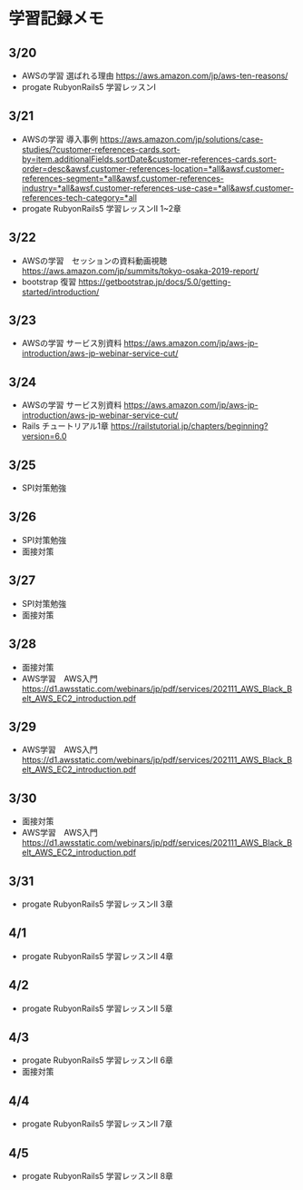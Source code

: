 # 学習記録メモ

## 3/20
- AWSの学習 選ばれる理由
https://aws.amazon.com/jp/aws-ten-reasons/
- progate RubyonRails5 学習レッスンⅠ

## 3/21
- AWSの学習 導入事例
https://aws.amazon.com/jp/solutions/case-studies/?customer-references-cards.sort-by=item.additionalFields.sortDate&customer-references-cards.sort-order=desc&awsf.customer-references-location=*all&awsf.customer-references-segment=*all&awsf.customer-references-industry=*all&awsf.customer-references-use-case=*all&awsf.customer-references-tech-category=*all
- progate RubyonRails5 学習レッスンⅡ 1~2章

## 3/22 
- AWSの学習　セッションの資料動画視聴
https://aws.amazon.com/jp/summits/tokyo-osaka-2019-report/
- bootstrap 復習
https://getbootstrap.jp/docs/5.0/getting-started/introduction/

## 3/23
- AWSの学習 サービス別資料
https://aws.amazon.com/jp/aws-jp-introduction/aws-jp-webinar-service-cut/

## 3/24
- AWSの学習 サービス別資料
https://aws.amazon.com/jp/aws-jp-introduction/aws-jp-webinar-service-cut/
- Rails チュートリアル1章
https://railstutorial.jp/chapters/beginning?version=6.0

## 3/25
- SPI対策勉強

## 3/26
- SPI対策勉強
- 面接対策

## 3/27
- SPI対策勉強
- 面接対策

## 3/28
- 面接対策
- AWS学習　AWS入門
https://d1.awsstatic.com/webinars/jp/pdf/services/202111_AWS_Black_Belt_AWS_EC2_introduction.pdf

## 3/29
- AWS学習　AWS入門
https://d1.awsstatic.com/webinars/jp/pdf/services/202111_AWS_Black_Belt_AWS_EC2_introduction.pdf

## 3/30
- 面接対策
- AWS学習　AWS入門
https://d1.awsstatic.com/webinars/jp/pdf/services/202111_AWS_Black_Belt_AWS_EC2_introduction.pdf

## 3/31
- progate RubyonRails5 学習レッスンⅡ 3章

## 4/1
- progate RubyonRails5 学習レッスンⅡ 4章

## 4/2
- progate RubyonRails5 学習レッスンⅡ 5章

## 4/3
- progate RubyonRails5 学習レッスンⅡ 6章
- 面接対策

## 4/4
- progate RubyonRails5 学習レッスンⅡ 7章

##  4/5
- progate RubyonRails5 学習レッスンⅡ 8章
